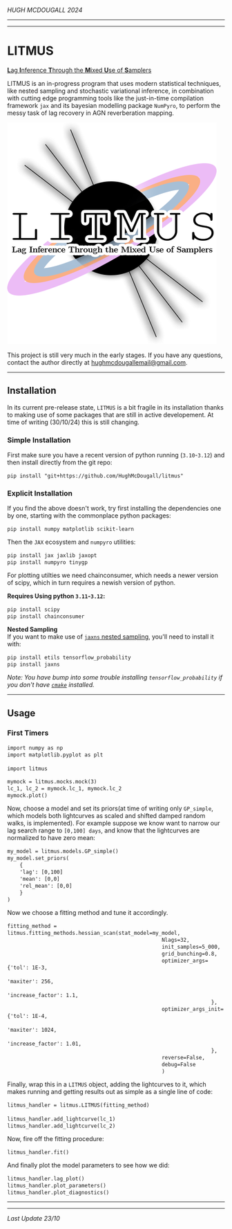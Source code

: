 _HUGH MCDOUGALL 2024_

-----

-----

# LITMUS

<u>**L**ag **I**nference **T**hrough the **M**ixed **U**se of **S**amplers</u>

LITMUS is an in-progress program that uses modern statistical techniques, like nested sampling and stochastic variational inference, in combination with cutting edge programming tools like the just-in-time compilation framework
`jax` and its bayesian modelling package
`NumPyro`, to perform the messy task of lag recovery in AGN reverberation mapping.

![LITMUS](./logo.png)

This project is still very much in the early stages. If you have any questions, contact the author directly at [hughmcdougallemail@gmail.com](mailto:hughmcdougallemail@gmail.com).

-----

## Installation

In its current pre-release state,
`LITMUS` is a bit fragile in its installation thanks to making use of some packages that are still in active developement. At time of writing (30/10/24) this is still changing.

### Simple Installation

First make sure you have a recent version of python running (`3.10`-`3.12`)
and then install directly from the git repo:

```
pip install "git+https://github.com/HughMcDougall/litmus"
```

### Explicit Installation

If you find the above doesn't work, try first installing the dependencies one by
one, starting with the commonplace python packages:

```
pip install numpy matplotlib scikit-learn
```

Then the `JAX` ecosystem and `numpyro` utilities:

```
pip install jax jaxlib jaxopt
pip install numpyro tinygp
```

For plotting utilties we need chainconsumer, which needs a newer version of scipy, which in turn requires a newish version of python.

**Requires Using python `3.11`-`3.12`:**

```
pip install scipy
pip install chainconsumer
```

**Nested Sampling**  
If you want to make use of [`jaxns` nested sampling](https://github.com/Joshuaalbert/jaxns), you'll need to install it with:

```
pip install etils tensorflow_probability
pip install jaxns
```

_Note: You have bump into some trouble installing `tensorflow_probability` if you don't have [`cmake`](https://cmake.org/) installed._

[//]: # (If you would rather use the polychord sampler, you can attempt this by)
[//]: # (following the [documentation]&#40;https://github.com/PolyChord/PolyChordLite&#41;,  or trying your luck with:)
[//]: # ()
[//]: # (```)
[//]: # (git clone https://github.com/PolyChord/PolyChordLite.git)
[//]: # (cd PolyChordLite)
[//]: # (make)
[//]: # (pip install .)
[//]: #```

-----

## Usage

### First Timers

```
import numpy as np
import matplotlib.pyplot as plt

import litmus
```

```
mymock = litmus.mocks.mock(3)
lc_1, lc_2 = mymock.lc_1, mymock.lc_2
mymock.plot()
```

Now, choose a model and set its priors(at time of writing only `GP_simple`,
which models both lightcurves as scaled and shifted damped random walks, is
implemented). For example suppose we know want to narrow our lag search
range to `[0,100] days`, and know that the lightcurves are normalized to
have zero mean:

```
my_model = litmus.models.GP_simple()
my_model.set_priors(
    {
    'lag': [0,100]
    'mean': [0,0]
    'rel_mean': [0,0]
    }
)
```

Now we choose a fitting method and tune it accordingly.

```
fitting_method = litmus.fitting_methods.hessian_scan(stat_model=my_model,
                                                  Nlags=32,
                                                  init_samples=5_000,
                                                  grid_bunching=0.8,
                                                  optimizer_args={'tol': 1E-3,
                                                                  'maxiter': 256,
                                                                  'increase_factor': 1.1,
                                                                  },
                                                  optimizer_args_init={'tol': 1E-4,
                                                                  'maxiter': 1024,
                                                                  'increase_factor': 1.01,
                                                                  },
                                                  reverse=False,
                                                  debug=False
                                                  )
```

Finally, wrap this in a `LITMUS` object, adding the lightcurves to it, which
makes running and getting results out as simple as a single line of code:

```
litmus_handler = litmus.LITMUS(fitting_method)

litmus_handler.add_lightcurve(lc_1)
litmus_handler.add_lightcurve(lc_2)
```

Now, fire off the fitting procedure:

```
litmus_handler.fit()
```

And finally plot the model parameters to see how we did:

```
litmus_handler.lag_plot()
litmus_handler.plot_parameters()
litmus_handler.plot_diagnostics()
```

-----

-----


_Last Update 23/10_